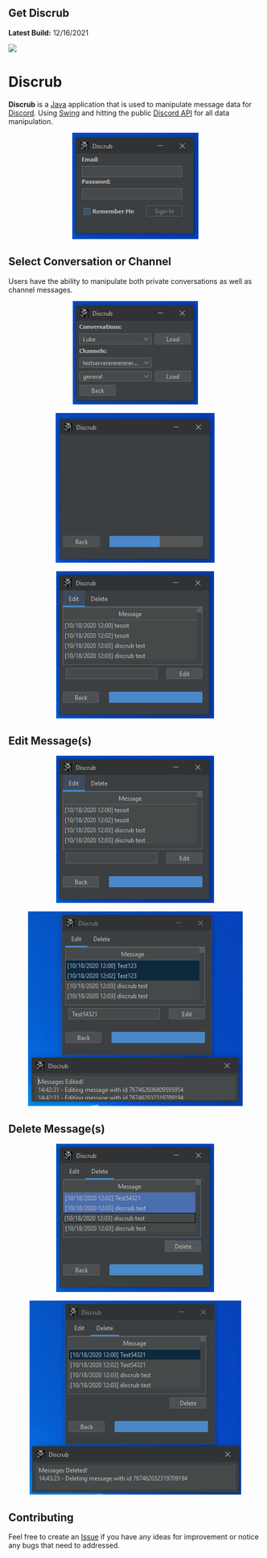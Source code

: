 
## Get Discrub

**Latest Build:** 12/16/2021

<a href="https://github.com/prathercc/discrub/raw/development/Discrub.jar"><img src="https://img.shields.io/badge/Discrub.jar-Download-blue.svg?style=plastic&logo=java"></a>

#  Discrub

 **Discrub** is a [Java](https://java.com/en/) application that is used to manipulate message data for [Discord](https://discord.com/).
 Using [Swing](https://openjdk.java.net/groups/swing/#:~:text=Swing%20is%20a%20Graphical%20User,color%20choosers%20and%20combo%20boxes.) and hitting the public [Discord API](https://discord.com/developers/docs/intro) for all data manipulation.
<p align="center">
<img src="https://raw.githubusercontent.com/prathercc/discrub/development/screenshots/LoginMenu.png">
</p>


## Select Conversation or Channel
Users have the ability to manipulate both private conversations as well as channel messages.

<p align="center">
<img src="https://raw.githubusercontent.com/prathercc/discrub/development/screenshots/ConfigurationMenu.png">
</p>
<p align="center">
<img src="https://raw.githubusercontent.com/prathercc/discrub/development/screenshots/LoadingManagement.png">
</p>
<p align="center">
<img src="https://raw.githubusercontent.com/prathercc/discrub/development/screenshots/ManagementMenu.png">
</p>

## Edit Message(s)
<p align="center">
<img src="https://raw.githubusercontent.com/prathercc/discrub/development/screenshots/ManagementMenu.png">
</p>
<p align="center">
<img src="https://raw.githubusercontent.com/prathercc/discrub/development/screenshots/MessageEdited.png">
</p>

## Delete Message(s)
<p align="center">
<img src="https://raw.githubusercontent.com/prathercc/discrub/development/screenshots/DeletingMessages.png">
</p>
<p align="center">
<img src="https://raw.githubusercontent.com/prathercc/discrub/development/screenshots/MessagesDeleted.png">
</p>

## Contributing

Feel free to create an [Issue](https://github.com/prathercc/discrub/issues) if you have any ideas for improvement or notice any bugs that need to addressed.

 

